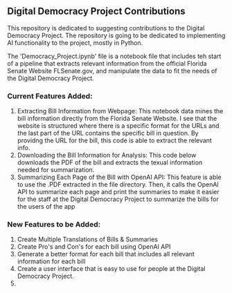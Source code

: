 ## Digital Democracy Project Contributions

This repository is dedicated to suggesting contributions to the Digital Democracy Project. The repository is going to be dedicated to implementing AI functionality to the project, mostly in Python. 

The 'Democracy_Project.ipynb' file is a notebook file that includes teh start of a pipeline that extracts relevant information from the official Florida Senate Website FLSenate.gov, and manipulate the data to fit the needs of the Digital Democracy Project. 

### Current Features Added:

1) Extracting Bill Information from Webpage: This notebook data mines the bill information directly from the Florida Senate Website. I see that the website is structured where there is a specific format for the URLs and the last part of the URL contains the specific bill in question. By providng the URL for the bill, this code is able to extract the relevant info.
2) Downloading the Bill Information for Analysis: This code below downloads the PDF of the bill and extracts the texual information needed for summarization.
3) Summarizing Each Page of the Bill with OpenAI API: This feature is able to use the .PDF extracted in the file directory. Then, it calls the OpenAI API to summarize each page and print the summaries to make it easier for the staff at the Digital Democracy Project to summarize the bills for the users of the app

### New Features to be Added:

1) Create Multiple Translations of Bills & Summaries
2) Create Pro's and Con's for each bill using OpenAI API
3) Generate a better format for each bill that includes all relevant information for each bill
4) Create a user interface that is easy to use for people at the Digital Democracy Project.
5)  
